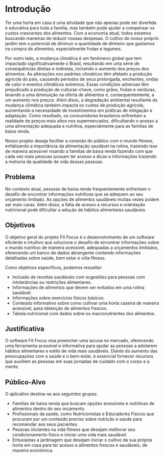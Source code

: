 # Introdução

Ter uma horta em casa é uma atividade que não apenas pode ser divertida e educativa para toda a família, mas também pode ajudar a compensar os custos crescentes dos alimentos. Com a economia atual, todos estamos buscando maneiras de reduzir nossas despesas. O cultivo do nosso próprio jardim tem o potencial de diminuir a quantidade de dinheiro que gastamos na compra de alimentos, especialmente frutas e legumes.

Por outro lado, a mudança climática é um fenômeno global que tem impactado significativamente o Brasil, resultando em uma série de consequências diretas e indiretas, incluindo o aumento dos preços dos alimentos. As alterações nos padrões climáticos têm afetado a produção agrícola do país, causando períodos de seca prolongada, enchentes, ondas de calor e eventos climáticos extremos. Essas condições adversas têm prejudicado a produção de culturas-chave, como grãos, frutas e verduras, levando a uma diminuição na oferta de alimentos e, consequentemente, a um aumento nos preços. Além disso, a degradação ambiental resultante da mudança climática também impacta os custos de produção agrícola, aumentando a necessidade de investimentos em práticas de mitigação e adaptação. Como resultado, os consumidores brasileiros enfrentam a realidade de preços mais altos nos supermercados, dificultando o acesso a uma alimentação adequada e nutritiva, especialmente para as famílias de baixa renda.

Nosso projeto deseja facilitar a conexão do público com o mundo fitness, enfatizando a importãncia da alimentação saudável na rotina, trazendo isso de maneira acessível visando a famílias de baixa renda fazendo com que cada vez mais pessoas possam ter acesso a dicas e informações trazendo a mehoria da qualidade de vida dessas pessoas.

## Problema

No contexto atual, pessoas de baixa renda frequentemente enfrentam o desafio de encontrar informações nutritivas que se adequem ao seu orçamento limitado. As opções de alimentos saudáveis muitas vezes podem ser mais caras. Além disso, a falta de acesso a recursos e orientação nutricional pode dificultar a adoção de hábitos alimentares saudáveis.

## Objetivos

O objetivo geral do projeto Fit Focus é o desenvolvimento de um software eficiente e intuitivo que solucione o desafio de encontrar informações sobre o mundo nutritivo de maneira acessível, adequadas a orçamentos limitados, oferecendo um banco de dados abrangente contendo informações detalhadas sobre saúde, bem estar e vida fitness.

Como objetivos específicos, podemos ressaltar:

* Inclusão de	receitas saudáveis com sugestões para pessoas com intolerâncias ou restrições alimentares.
*	Informações de alimentos que devem ser evitados em uma rotina saudável.
*	Informações sobre exercícios físicos básicos.
*	Conteúdo informativo sobre como cultivar uma horta caseira de maneira acessível, para obtenção de alimentos frescos.
* Tabela nutricional com dados sobre os macronutrientes dos alimentos.

## Justificativa

O software Fit Focus visa preencher uma lacuna no mercado, oferecendo uma ferramenta acessível e informativa para ajudar as pessoas a adotarem hábitos alimentares e estilo de vida mais saudáveis. Diante do aumento das preocupações com a saúde e o bem-estar, é essencial fornecer recursos que auxiliem as pessoas em suas jornadas de cuidado com o corpo e a mente.

## Público-Alvo

O aplicativo destina-se aos seguintes grupos:

* Famílias de baixa renda que buscam opções acessíveis e nutritivas de alimentos dentro do seu orçamento.
* Profissionais da saúde, como Nutricionistas e Educadores Físicos que procuram por um conteúdo preciso sobre nutrição e saúde para recomendar aos seus pacientes.
* Pessoas iniciantes na vida fitness que desejam melhorar seu condicionamento físico e iniciar uma vida mais saudável.
* Entusiastas a jardinagem que desejam iniciar o cultivo da sua própria horta em casa para ter acesso a alimentos frescos e saudáveis, de maneira econômica.


